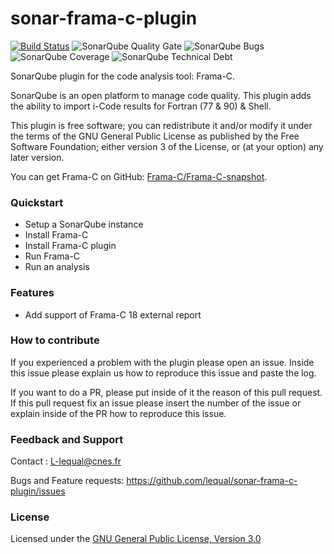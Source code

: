 # sonar-frama-c-plugin
[![Build Status](https://travis-ci.org/lequal/sonar-frama-c-plugin.svg?branch=master)](https://travis-ci.org/lequal/sonar-icode-cnes-plugin)
![SonarQube Quality Gate](https://sonarcloud.io/api/project_badges/measure?project=fr.cnes.sonarqube.plugins%3Asonaricode&metric=alert_status)
![SonarQube Bugs](https://sonarcloud.io/api/project_badges/measure?project=fr.cnes.sonarqube.plugins%3Asonaricode&metric=bugs)
![SonarQube Coverage](https://sonarcloud.io/api/project_badges/measure?project=fr.cnes.sonarqube.plugins%3Asonaricode&metric=coverage)
![SonarQube Technical Debt](https://sonarcloud.io/api/project_badges/measure?project=fr.cnes.sonarqube.plugins%3Asonaricode&metric=sqale_index)

SonarQube plugin for the code analysis tool: Frama-C.

SonarQube is an open platform to manage code quality. This plugin adds the ability to import i-Code results for Fortran (77 & 90) & Shell.

This plugin is free software; you can redistribute it and/or modify it under the terms of the GNU General Public License as published by the Free Software Foundation; either version 3 of the License, or (at your option) any later version.

You can get Frama-C on GitHub: [Frama-C/Frama-C-snapshot](https://github.com/Frama-C/Frama-C-snapshot).

### Quickstart
- Setup a SonarQube instance
- Install Frama-C
- Install Frama-C plugin
- Run Frama-C
- Run an analysis

### Features
- Add support of Frama-C 18 external report

### How to contribute
If you experienced a problem with the plugin please open an issue. Inside this issue please explain us how to reproduce this issue and paste the log. 

If you want to do a PR, please put inside of it the reason of this pull request. If this pull request fix an issue please insert the number of the issue or explain inside of the PR how to reproduce this issue.

### Feedback and Support
Contact : L-lequal@cnes.fr

Bugs and Feature requests: https://github.com/lequal/sonar-frama-c-plugin/issues

### License
Licensed under the [GNU General Public License, Version 3.0](https://www.gnu.org/licenses/gpl.txt)
